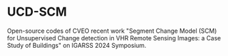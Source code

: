 # UCD-SCM
Open-source codes of CVEO recent work "Segment Change Model (SCM) for Unsupervised Change detection in VHR Remote Sensing Images: a Case Study of Buildings" on IGARSS 2024 Symposium.
